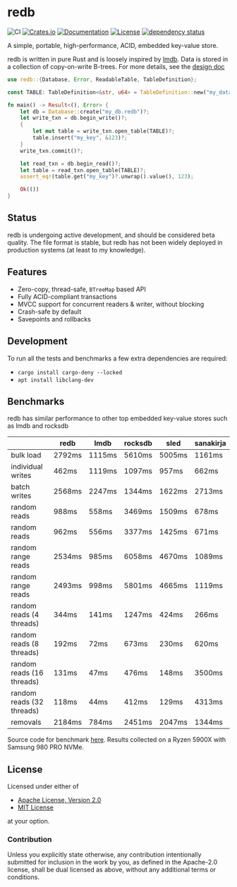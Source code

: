 # redb

![CI](https://github.com/cberner/redb/actions/workflows/ci.yml/badge.svg)
[![Crates.io](https://img.shields.io/crates/v/redb.svg)](https://crates.io/crates/redb)
[![Documentation](https://docs.rs/redb/badge.svg)](https://docs.rs/redb)
[![License](https://img.shields.io/crates/l/redb)](https://crates.io/crates/redb)
[![dependency status](https://deps.rs/repo/github/cberner/redb/status.svg)](https://deps.rs/repo/github/cberner/redb)

A simple, portable, high-performance, ACID, embedded key-value store.

redb is written in pure Rust and is loosely inspired by [lmdb](http://www.lmdb.tech/doc/). Data is stored in a collection
of copy-on-write B-trees. For more details, see the [design doc](docs/design.md)

```rust
use redb::{Database, Error, ReadableTable, TableDefinition};

const TABLE: TableDefinition<&str, u64> = TableDefinition::new("my_data");

fn main() -> Result<(), Error> {
    let db = Database::create("my_db.redb")?;
    let write_txn = db.begin_write()?;
    {
        let mut table = write_txn.open_table(TABLE)?;
        table.insert("my_key", &123)?;
    }
    write_txn.commit()?;

    let read_txn = db.begin_read()?;
    let table = read_txn.open_table(TABLE)?;
    assert_eq!(table.get("my_key")?.unwrap().value(), 123);

    Ok(())
}
```

## Status
redb is undergoing active development, and should be considered beta quality. The file format is stable,
but redb has not been widely deployed in production systems (at least to my knowledge).

## Features
* Zero-copy, thread-safe, `BTreeMap` based API
* Fully ACID-compliant transactions
* MVCC support for concurrent readers & writer, without blocking
* Crash-safe by default
* Savepoints and rollbacks

## Development
To run all the tests and benchmarks a few extra dependencies are required:
* `cargo install cargo-deny --locked`
* `apt install libclang-dev`

## Benchmarks
redb has similar performance to other top embedded key-value stores such as lmdb and rocksdb

|                           | redb   | lmdb   | rocksdb | sled   | sanakirja |
|---------------------------|--------|--------|---------|--------|-----------|
| bulk load                 | 2792ms | 1115ms | 5610ms  | 5005ms | 1161ms    |
| individual writes         | 462ms  | 1119ms | 1097ms  | 957ms  | 662ms     |
| batch writes              | 2568ms | 2247ms | 1344ms  | 1622ms | 2713ms    |
| random reads              | 988ms  | 558ms  | 3469ms  | 1509ms | 678ms     |
| random reads              | 962ms  | 556ms  | 3377ms  | 1425ms | 671ms     |
| random range reads        | 2534ms | 985ms  | 6058ms  | 4670ms | 1089ms    |
| random range reads        | 2493ms | 998ms  | 5801ms  | 4665ms | 1119ms    |
| random reads (4 threads)  | 344ms  | 141ms  | 1247ms  | 424ms  | 266ms     |
| random reads (8 threads)  | 192ms  | 72ms   | 673ms   | 230ms  | 620ms     |
| random reads (16 threads) | 131ms  | 47ms   | 476ms   | 148ms  | 3500ms    |
| random reads (32 threads) | 118ms  | 44ms   | 412ms   | 129ms  | 4313ms    |
| removals                  | 2184ms | 784ms  | 2451ms  | 2047ms | 1344ms    |
Source code for benchmark [here](./benches/lmdb_benchmark.rs). Results collected on a Ryzen 5900X with Samsung 980 PRO NVMe.

## License

Licensed under either of

* [Apache License, Version 2.0](LICENSE-APACHE)
* [MIT License](LICENSE-MIT)

at your option.

### Contribution

Unless you explicitly state otherwise, any contribution intentionally
submitted for inclusion in the work by you, as defined in the Apache-2.0
license, shall be dual licensed as above, without any additional terms or
conditions.
